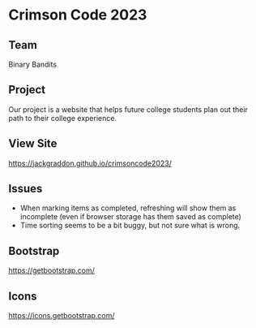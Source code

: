 # Crimson Code 2023

## Team
Binary Bandits

## Project
Our project is a website that helps future college students plan out their path to their college experience.

## View Site

https://jackgraddon.github.io/crimsoncode2023/

## Issues
- When marking items as completed, refreshing will show them as incomplete (even if browser storage has them saved as complete)
- Time sorting seems to be a bit buggy, but not sure what is wrong.

## Bootstrap

https://getbootstrap.com/

## Icons

https://icons.getbootstrap.com/
